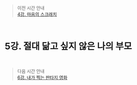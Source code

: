 > 이전 시간 안내  
> [4강. 마음의 스크래치](./04_Scratch_of_mind.md)  

<br>

# 5강. 절대 닮고 싶지 않은 나의 부모  

<br>

> 다음 시간 안내  
> [6강. 내가 찍는 판타지 영화](./06_Fantasy_movie_I_take.md)  